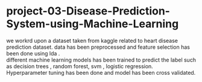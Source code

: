 # project-03-Disease-Prediction-System-using-Machine-Learning

we workrd upon a dataset taken from kaggle related to heart disease prediction dataset. data has been preprocessed and feature selection has been done using lda . 
</br>
different machine learning models has been trained to predict the label such as decision trees , random forest, svm , logistic regression. </br> Hyperparameter tuning has been done and model has been cross validated. 
